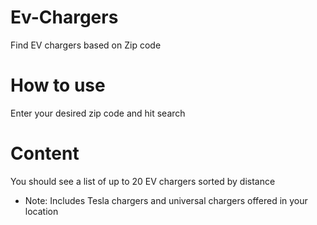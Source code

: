 # Ev-Chargers
Find EV chargers based on Zip code

# How to use
Enter your desired zip code and hit search 

# Content
You should see a list of up to 20 EV chargers sorted by distance 
- Note: Includes Tesla chargers and universal chargers offered in your location

